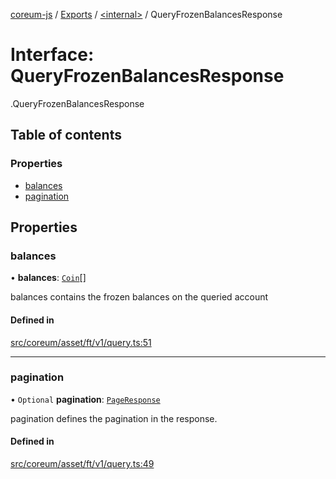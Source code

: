 [coreum-js](../README.md) / [Exports](../modules.md) / [<internal\>](../modules/internal_.md) / QueryFrozenBalancesResponse

# Interface: QueryFrozenBalancesResponse

[<internal>](../modules/internal_.md).QueryFrozenBalancesResponse

## Table of contents

### Properties

- [balances](internal_.QueryFrozenBalancesResponse.md#balances)
- [pagination](internal_.QueryFrozenBalancesResponse.md#pagination)

## Properties

### balances

• **balances**: [`Coin`](../modules/internal_.md#coin)[]

balances contains the frozen balances on the queried account

#### Defined in

[src/coreum/asset/ft/v1/query.ts:51](https://github.com/PulsaraIO/coreum-js/blob/63824e3/src/coreum/asset/ft/v1/query.ts#L51)

___

### pagination

• `Optional` **pagination**: [`PageResponse`](../modules/internal_.md#pageresponse-3)

pagination defines the pagination in the response.

#### Defined in

[src/coreum/asset/ft/v1/query.ts:49](https://github.com/PulsaraIO/coreum-js/blob/63824e3/src/coreum/asset/ft/v1/query.ts#L49)

